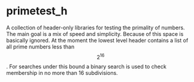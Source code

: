# primetest_h
A collection of header-only libraries for testing the primality of numbers. The main goal is a mix of speed and simplicity. Because of this space is basically ignored. At the moment the lowest level header contains a list of all prime numbers less than $$2^16$$. For searches under this bound a binary search is used to check membership in no more than 16 subdivisions.
